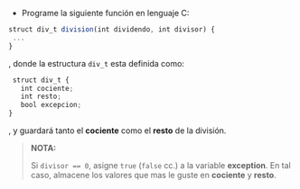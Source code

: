 * Programe la siguiente función en lenguaje C:

```javascript
struct div_t division(int dividendo, int divisor) {
 ...
}
```

, donde la estructura `div_t` esta definida como:
 
```javascript
 struct div_t {
   int cociente;
   int resto;
   bool excepcion;
}
```

, y guardará tanto el **cociente** como el **resto** de la división.

> **NOTA:**
>
> Si `divisor == 0`, asigne `true` (`false` cc.) a la variable  **exception**. En tal caso, almacene los valores que mas le  guste en **cociente** y **resto**.
